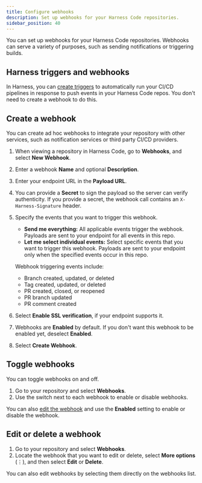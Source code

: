 ```yaml
---
title: Configure webhooks
description: Set up webhooks for your Harness Code repositories.
sidebar_position: 40
---
```


You can set up webhooks for your Harness Code repositories. Webhooks can serve a variety of purposes, such as sending notifications or triggering builds.

## Harness triggers and webhooks

In Harness, you can [create triggers](../pipelines/code-triggers.md) to automatically run your CI/CD pipelines in response to push events in your Harness Code repos. You don't need to create a webhook to do this.

## Create a webhook

You can create ad hoc webhooks to integrate your repository with other services, such as notification services or third party CI/CD providers.

1. When viewing a repository in Harness Code, go to **Webhooks**, and select **New Webhook**.
2. Enter a webhook **Name** and optional **Description**.
3. Enter your endpoint URL in the **Payload URL**.
4. You can provide a **Secret** to sign the payload so the server can verify authenticity. If you provide a secret, the webhook call contains an `X-Harness-Signature` header.
5. Specify the events that you want to trigger this webhook.

   * **Send me everything:** All applicable events trigger the webhook. Payloads are sent to your endpoint for all events in this repo.
   * **Let me select individual events:** Select specific events that you want to trigger this webhook. Payloads are sent to your endpoint only when the specified events occur in this repo.

   Webhook triggering events include:

   * Branch created, updated, or deleted
   * Tag created, updated, or deleted
   * PR created, closed, or reopened
   * PR branch updated
   * PR comment created

6. Select **Enable SSL verification**, if your endpoint supports it.
7. Webhooks are **Enabled** by default. If you don't want this webhook to be enabled yet, deselect **Enabled**.
8. Select **Create Webhook**.

## Toggle webhooks

You can toggle webhooks on and off.

1. Go to your repository and select **Webhooks**.
2. Use the switch next to each webhook to enable or disable webhooks.

You can also [edit the webhook](#edit-or-delete-a-webhook) and use the **Enabled** setting to enable or disable the webhook.

## Edit or delete a webhook

1. Go to your repository and select **Webhooks**.
2. Locate the webhook that you want to edit or delete, select **More options** (&vellip;), and then select **Edit** or **Delete**.

You can also edit webhooks by selecting them directly on the webhooks list.
